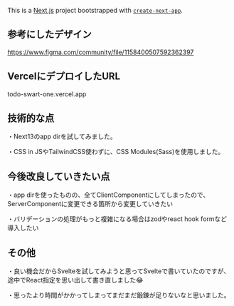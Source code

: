 This is a [Next.js](https://nextjs.org/) project bootstrapped with [`create-next-app`](https://github.com/vercel/next.js/tree/canary/packages/create-next-app).

## 参考にしたデザイン
https://www.figma.com/community/file/1158400507592362397

## VercelにデプロイしたURL
todo-swart-one.vercel.app

## 技術的な点
・Next13のapp dirを試してみました。

・CSS in JSやTailwindCSS使わずに、CSS Modules(Sass)を使用しました。

## 今後改良していきたい点
・app dirを使ったものの、全てClientComponentにしてしまったので、ServerComponentに変更できる箇所から変更していきたい

・バリデーションの処理がもっと複雑になる場合はzodやreact hook formなど導入したい

## その他
・良い機会だからSvelteを試してみようと思ってSvelteで書いていたのですが、途中でReact指定を思い出して書き直しました😂

・思ったより時間がかかってしまってまだまだ鍛錬が足りないなと思いました。